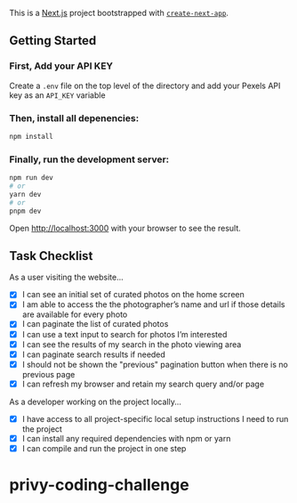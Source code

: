 This is a [Next.js](https://nextjs.org/) project bootstrapped with [`create-next-app`](https://github.com/vercel/next.js/tree/canary/packages/create-next-app).

## Getting Started

### First, Add your API KEY

Create a `.env` file on the top level of the directory and add your Pexels API key as an `API_KEY` variable

### Then, install all depenencies:

```bash
npm install
```

### Finally, run the development server:

```bash
npm run dev
# or
yarn dev
# or
pnpm dev
```

Open [http://localhost:3000](http://localhost:3000) with your browser to see the result.

## Task Checklist

As a user visiting the website...

- [x] I can see an initial set of curated photos on the home screen
- [x] I am able to access the the photographerʼs name and url if those details are available for every photo
- [x] I can paginate the list of curated photos
- [x] I can use a text input to search for photos Iʼm interested
- [x] I can see the results of my search in the photo viewing area
- [x] I can paginate search results if needed
- [x] I should not be shown the "previous" pagination button when there is no previous page
- [x] I can refresh my browser and retain my search query and/or page

As a developer working on the project locally...

- [x] I have access to all project-specific local setup instructions I need to run the project
- [x] I can install any required dependencies with npm or yarn
- [x] I can compile and run the project in one step
# privy-coding-challenge
